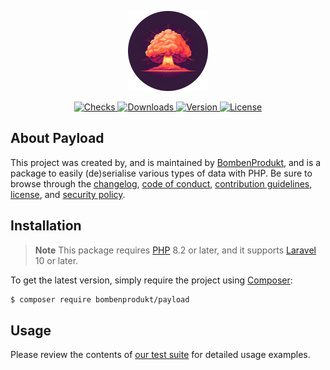 <p align="center">
    <a href="https://bombenprodukt.com" target="_blank">
        <img src="https://raw.githubusercontent.com/BombenProdukt/assets/main/logo-text.svg" width="128" alt="BombenProdukt Logo" />
    </a>
</p>

<p align="center">
    <a href="https://github.com/BombenProdukt/payload/actions">
        <img src="https://badge.sh/github/check-runs/BombenProdukt/payload" alt="Checks" />
    </a>
    <a href="https://packagist.org/packages/bombenprodukt/payload">
        <img src="https://badge.sh/packagist/downloads/BombenProdukt/payload" alt="Downloads" />
    </a>
    <a href="https://packagist.org/packages/bombenprodukt/payload">
        <img src="https://badge.sh/packagist/version/BombenProdukt/payload" alt="Version" />
    </a>
    <a href="https://packagist.org/packages/bombenprodukt/payload">
        <img src="https://badge.sh/packagist/license/BombenProdukt/payload" alt="License" />
    </a>
</p>

## About Payload

This project was created by, and is maintained by [BombenProdukt](https://github.com/BombenProdukt), and is a package to easily (de)serialise various types of data with PHP. Be sure to browse through the [changelog](CHANGELOG.md), [code of conduct](.github/CODE_OF_CONDUCT.md), [contribution guidelines](.github/CONTRIBUTING.md), [license](LICENSE), and [security policy](.github/SECURITY.md).

## Installation

> **Note**
> This package requires [PHP](https://www.php.net/) 8.2 or later, and it supports [Laravel](https://laravel.com/) 10 or later.

To get the latest version, simply require the project using [Composer](https://getcomposer.org/):

```bash
$ composer require bombenprodukt/payload
```

## Usage

Please review the contents of [our test suite](/tests) for detailed usage examples.
